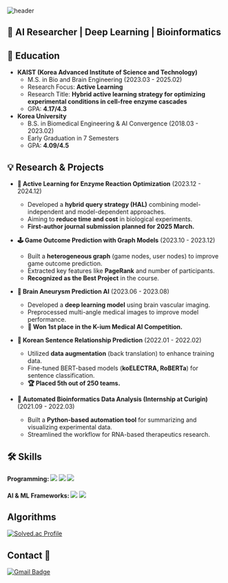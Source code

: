 ![header](https://capsule-render.vercel.app/api?type=wave&color=auto&height=300&section=header&text=Welcome&fontSize=90)
## 🔬 **AI Researcher | Deep Learning | Bioinformatics**  

## 🏫 **Education**  
- **KAIST (Korea Advanced Institute of Science and Technology)**  
  - M.S. in Bio and Brain Engineering (2023.03 - 2025.02)  
  - Research Focus: **Active Learning**
  - Research Title: **Hybrid active learning strategy for optimizing experimental conditions in cell-free enzyme cascades**  
  - GPA: **4.17/4.3**  
- **Korea University**  
  - B.S. in Biomedical Engineering & AI Convergence (2018.03 - 2023.02)  
  - Early Graduation in 7 Semesters  
  - GPA: **4.09/4.5**  

## 💡 **Research & Projects**  
- **🔬 Active Learning for Enzyme Reaction Optimization** (2023.12 - 2024.12)  
  - Developed a **hybrid query strategy (HAL)** combining model-independent and model-dependent approaches.  
  - Aiming to **reduce time and cost** in biological experiments.  
  - **First-author journal submission planned for 2025 March.**  

- **🕹️ Game Outcome Prediction with Graph Models** (2023.10 - 2023.12)  
  - Built a **heterogeneous graph** (game nodes, user nodes) to improve game outcome prediction.  
  - Extracted key features like **PageRank** and number of participants.  
  - **Recognized as the Best Project** in the course.  

- **🧠 Brain Aneurysm Prediction AI** (2023.06 - 2023.08)  
  - Developed a **deep learning model** using brain vascular imaging.  
  - Preprocessed multi-angle medical images to improve model performance.  
  - **🥇 Won 1st place in the K-ium Medical AI Competition.**  

- **📝 Korean Sentence Relationship Prediction** (2022.01 - 2022.02)  
  - Utilized **data augmentation** (back translation) to enhance training data.  
  - Fine-tuned BERT-based models (**koELECTRA, RoBERTa**) for sentence classification.  
  - **🏆 Placed 5th out of 250 teams.**  

- **🧬 Automated Bioinformatics Data Analysis (Internship at Curigin)** (2021.09 - 2022.03)  
  - Built a **Python-based automation tool** for summarizing and visualizing experimental data.  
  - Streamlined the workflow for RNA-based therapeutics research.  

## 🛠 **Skills**  
#### **Programming:** <img src="https://img.shields.io/badge/PYTHON-3776AB?style=for-the-badge&logo=python&logoColor=white"> <img src ="https://img.shields.io/badge/MATLAB-0076A8?style=for-the-badge&logo=mathworks&logoColor=white"> <img src="https://img.shields.io/badge/C++-00599C?style=for-the-badge&logo=c++&logoColor=white"> 
#### **AI & ML Frameworks:** <img src="https://img.shields.io/badge/PYTORCH-EE4C2C?style=for-the-badge&logo=pytorch&logoColor=white"> <img src="https://img.shields.io/badge/TensorFlow-FF6F00?style=for-the-badge&logo=tensorflow&logoColor=white">

## Algorithms
[![Solved.ac Profile](http://mazassumnida.wtf/api/v2/generate_badge?boj=beong0717)](https://solved.ac/beong0717/)

## Contact 💬
[![Gmail Badge](https://img.shields.io/badge/Gmail-D14836?style=flat&logo=Gmail&logoColor=white)](mailto:beong2306@gmail.com)


